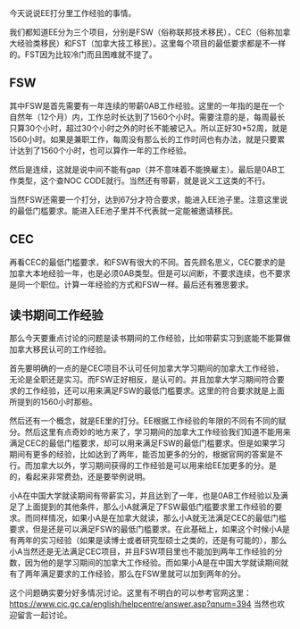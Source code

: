 今天说说EE打分里工作经验的事情。

我们都知道EE分为三个项目，分别是FSW（俗称联邦技术移民），CEC（俗称加拿大经验类移民）和FST（加拿大技工移民）。这里每个项目的最低要求都是不一样的。FST因为比较冷门而且困难就不提了。
## FSW
其中FSW是首先需要有一年连续的带薪0AB工作经验。这里的一年指的是在一个自然年（12个月）内，工作总时长达到了1560个小时。需要注意的是，每周最长只算30个小时，超过30个小时之外的时长不能被记入。所以正好30*52周，就是1560小时。如果是兼职工作，每周没有那么长的工作时间也有办法，就是只要累计达到了1560个小时，也可以算作一年的工作经验。

然后是连续，这就是说中间不能有gap（并不意味着不能换雇主）。最后是0AB工作类型，这个查NOC CODE就行。当然还有带薪，就是说义工这类的不行。

当然FSW还需要一个打分，达到67分才符合要求，能进入EE池子里。注意这里说的最低门槛要求。能进入EE池子里并不代表就一定能被邀请移民。
## CEC
再看CEC的最低门槛要求，和FSW有很大的不同。首先顾名思义，CEC要求的是加拿大本地经验一年，也是必须0AB类型。但是可以间断，不要求连续，也不要求是同一个职位。计算一年经验的方式和FSW一样。最后还有雅思要求。
## 读书期间工作经验
那么今天要重点讨论的问题是读书期间的工作经验，比如带薪实习到底能不能算做加拿大移民认可的工作经验。

首先要明确的一点的是CEC项目不认可任何加拿大学习期间的加拿大工作经验，无论是全职还是实习。而FSW正好相反，是认可的。并且加拿大学习期间符合要求的工作经验，还可以用来满足FSW的最低门槛要求。这里的符合要求就是上面所提到的1560小时那些。

然后还有一个概念，就是EE里的打分。EE根据工作经验的年限的不同有不同的赋分。然后这里有点奇妙的地方来了，学习期间的加拿大工作经验我们知道不能用来满足CEC的最低门槛要求，却可以用来满足FSW的最低门槛要求。但是如果学习期间有更多的经验，比如达到了两年，能否加更多的分的，根据官网的答案是不行。而加拿大以外，学习期间获得的工作经验是可以用来给EE加更多的分。是的，看起来非常费劲，还是要举例说明。

小A在中国大学就读期间有带薪实习，并且达到了一年，也是0AB工作经验以及满足了上面提到的其他条件，那么小A就满足了FSW最低门槛要求里工作经验的要求。而同样情况，如果小A是在加拿大就读，那么小A就无法满足CEC的最低门槛要求，但是还是可以满足FSW的最低门槛要求。在此基础上，如果这个时候小A是有两年的实习经验（如果是读博士或者研究型硕士之类的，还是有可能的），那么小A当然还是无法满足CEC项目，并且FSW项目里也不能加到两年工作经验的分数，因为他的是学习期间的加拿大工作经验。而如果小A是在中国大学就读期间就有了两年满足要求的工作经验，那么在FSW里就可以加到两年的分。

这个问题确实要分好多情况讨论。这里有不明白的可以参考官网这里：https://www.cic.gc.ca/english/helpcentre/answer.asp?qnum=394
当然也欢迎留言一起讨论。
